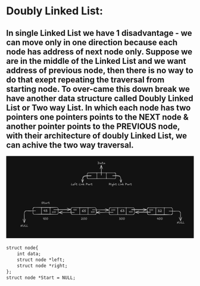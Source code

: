 # Doubly Linked List:
In single Linked List we have 1 disadvantage - we can move only in one direction because each node has address of next node only. Suppose we are in the middle of the Linked List and we want address of previous node, then there is no way to do that exept repeating the traversal from starting node.
To over-came this down break we have another data structure called **Doubly Linked List** or **Two way List**. In which each node has two pointers one pointers points to the NEXT node & another pointer points to the PREVIOUS node, with their architecture of doubly Linked List, we can achive the two way traversal.
---
![Doubly_Linked_list_structure](Doubly_Linked_list_structure.png)

```
struct node{
    int data;
    struct node *left;
    struct node *right;
};
struct node *Start = NULL;
```

